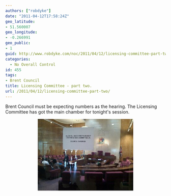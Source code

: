 ```yaml
---
authors: ["robdyke"]
date: "2011-04-12T17:58:24Z"
geo_latitude:
- 51.560007
geo_longitude:
- -0.266991
geo_public:
- 1
guid: http://www.robdyke.com/noc/2011/04/12/licensing-committee-part-two/
categories:
  - No Overall Control
id: 455
tags:
- Brent Council
title: Licensing Committee - part two.
url: /2011/04/12/licensing-committee-part-two/
---
```

Brent Council must be expecting numbers as the hearing. The Licensing Committee has got the main chamber for tonight's session.

<a alt="image" href="/pubfiles/2011/04/wpid-IMG_20110412_1850501.jpg"><img style="display:block;margin-right:auto;margin-left:auto;" alt="image" src="/pubfiles/2011/04/wpid-IMG_20110412_185050.jpg" /></a>